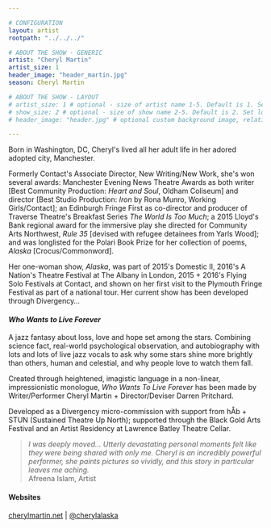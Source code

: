 ```yaml
---

# CONFIGURATION
layout: artist
rootpath: "../../../"

# ABOUT THE SHOW - GENERIC
artist: "Cheryl Martin"
artist_size: 1
header_image: "header_martin.jpg"
season: Cheryl Martin

# ABOUT THE SHOW - LAYOUT
# artist_size: 1 # optional - size of artist name 1-5. Default is 1. Set longer names to lower values
# show_size: 2 # optional - size of show name 2-5. Default is 2. Set longer names to lower values
# header_image: "header.jpg" # optional custom background image, relative to current page

---
```

Born in Washington, DC, Cheryl's lived all her adult life in her adored adopted city, Manchester.            
         
Formerly Contact's Associate Director, New Writing/New Work, she's won several awards: Manchester Evening News Theatre Awards as both writer [Best Community Production: *Heart and Soul*, Oldham Coliseum] and director [Best Studio Production: *Iron* by Rona Munro, Working Girls/Contact]; an Edinburgh Fringe First as co-director and producer of Traverse Theatre's Breakfast Series *The World Is Too Much*; a 2015 Lloyd's Bank regional award for the immersive play she directed for Community Arts Northwest, *Rule 35* [devised with refugee detainees from Yarls Wood]; and was longlisted for the Polari Book Prize for her collection of poems, *Alaska* [Crocus/Commonword].         
         
Her one-woman show, *Alaska*, was part of 2015's Domestic II, 2016's A Nation's Theatre Festival at The Albany in London, 2015 + 2016's Flying Solo Festivals at Contact, and shown on her first visit to the Plymouth Fringe Festival as part of a national tour. Her current show has been developed through Divergency…         
         
#### *Who Wants to Live Forever*         
A jazz fantasy about loss, love and hope set among the stars. Combining science fact, real-world psychological observation, and autobiography with lots and lots of live jazz vocals to ask why some stars shine more brightly than others, human and celestial, and why people love to watch them fall.        
         
Created through heightened, imagistic language in a non-linear, impressionistic monologue, *Who Wants To Live Forever* has been made by Writer/Performer Cheryl Martin + Director/Deviser Darren Pritchard.           
         
Developed as a Divergency micro-commission with support from hÅb + STUN (Sustained Theatre Up North); supported through the Black Gold Arts Festival and an Artist Residency at Lawrence Batley Theatre Cellar.         
         
>*I was deeply moved… Utterly devastating personal moments felt like they were being shared with only me. Cheryl is an incredibly powerful performer, she paints pictures so vividly, and this story in particular leaves me aching.*<br>Afreena Islam, Artist       
         
#### Websites          
<a href="http://www.cherylmartin.net" target="_blank">cherylmartin.net</a> | <a href="http://twitter.com/cherylalaska" target="_blank">@cherylalaska</a>
